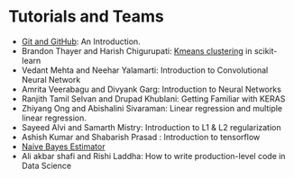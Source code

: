 # Tutorials and Teams

* [Git and GitHub](tutorial_github.md): An Introduction.
* Brandon Thayer and Harish Chigurupati: [Kmeans clustering](http://scikit-learn.org/stable/modules/clustering.html) in scikit-learn
* Vedant Mehta and Neehar Yalamarti: Introduction to Convolutional Neural Network
* Amrita Veerabagu and Divyank Garg: Introduction to Neural Networks
* Ranjith Tamil Selvan and Drupad Khublani: Getting Familiar with KERAS
* Zhiyang Ong and Abishalini Sivaraman: Linear regression and multiple linear regression.
* Sayeed Alvi and Samarth Mistry: Introduction to L1 & L2 regularization
* Ashish Kumar and Shabarish Prasad : Introduction to tensorflow
* [Naive Bayes Estimator](tutorial_naivebayes.md)
* Ali akbar shafi and Rishi Laddha: How to write production-level code in Data Science 
